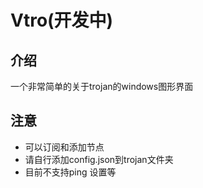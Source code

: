 # Vtro(开发中)

## 介绍
一个非常简单的关于trojan的windows图形界面

## 注意
- 可以订阅和添加节点
- 请自行添加config.json到trojan文件夹
- 目前不支持ping 设置等